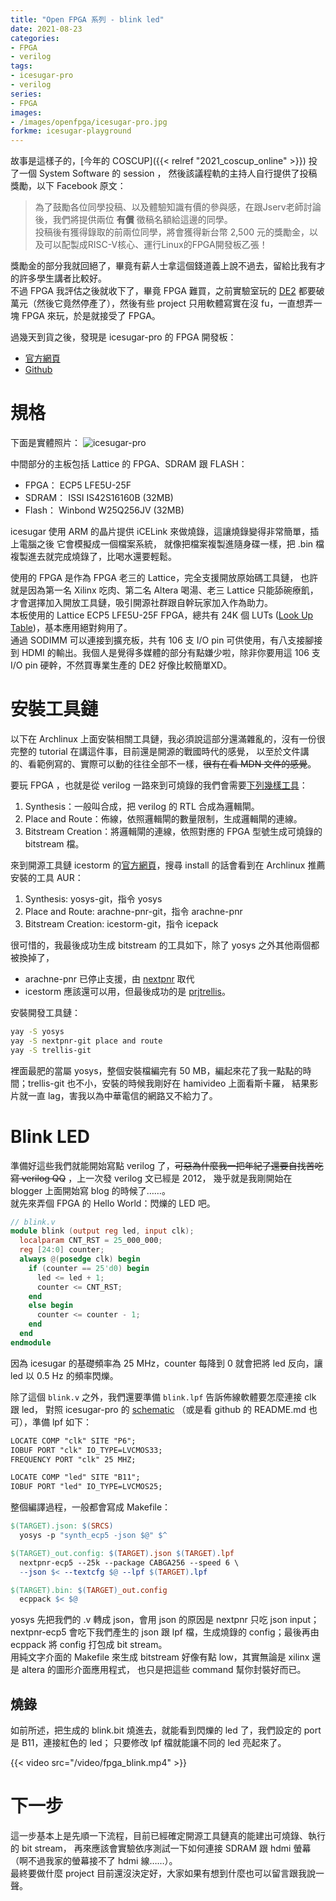 ```yaml
---
title: "Open FPGA 系列 - blink led"
date: 2021-08-23
categories:
- FPGA
- verilog
tags:
- icesugar-pro
- verilog
series:
- FPGA
images:
- /images/openfpga/icesugar-pro.jpg
forkme: icesugar-playground
---
```


故事是這樣子的，[今年的 COSCUP]({{< relref "2021_coscup_online" >}}) 投了一個 System Software 的 session ，
然後該議程軌的主持人自行提供了投稿獎勵，以下 Facebook 原文：

> 為了鼓勵各位同學投稿、以及體驗知識有價的參與感，在跟Jserv老師討論後，我們將提供兩位 **有償** 徵稿名額給這邊的同學。  
> 投稿後有獲得錄取的前兩位同學，將會獲得新台幣 2,500 元的獎勵金，以及可以配製成RISC-V核心、運行Linux的FPGA開發板乙張！

獎勵金的部分我就回絕了，畢竟有薪人士拿這個錢道義上說不過去，留給比我有才的許多學生講者比較好。  
不過 FPGA 我評估之後就收下了，畢竟 FPGA 難買，之前實驗室玩的 [DE2](https://www.terasic.com.tw/cgi-bin/page/archive.pl?Language=Taiwan&CategoryNo=185&No=56)
 都要破萬元（然後它竟然停產了），然後有些 project 只用軟體寫實在沒 fu，一直想弄一塊 FPGA 來玩，於是就接受了 FPGA。
<!--more-->

過幾天到貨之後，發現是 icesugar-pro 的 FPGA 開發板：  
* [官方網頁](https://www.muselab-tech.com/)
* [Github](https://github.com/wuxx/icesugar-pro)

# 規格

下面是實體照片：
![icesugar-pro](/images/openfpga/icesugar-pro.jpg)

中間部分的主板包括 Lattice 的 FPGA、SDRAM 跟 FLASH：

* FPGA： ECP5 LFE5U-25F
* SDRAM： ISSI IS42S16160B (32MB)
* Flash： Winbond W25Q256JV (32MB)

icesugar 使用 ARM 的晶片提供 iCELink 來做燒錄，這讓燒錄變得非常簡單，插上電腦之後 它會模擬成一個檔案系統，
就像把檔案複製進隨身碟一樣，把 .bin 檔複製進去就完成燒錄了，比喝水還要輕鬆。

使用的 FPGA 是作為 FPGA 老三的 Lattice，完全支援開放原始碼工具鏈，
也許就是因為第一名 Xilinx 吃肉、第二名 Altera 喝湯、老三 Lattice 只能舔碗療飢，才會選擇加入開放工具鏈，吸引開源社群跟自幹玩家加入作為助力。  
本板使用的 Lattice ECP5 LFE5U-25F FPGA，總共有 24K 個 LUTs ([Look Up Table](https://programmermagazine.github.io/201408/htm/focus1.html))，基本應用絕對夠用了。  
通過 SODIMM 可以連接到擴充板，共有 106 支 I/O pin 可供使用，有八支接腳接到 HDMI 的輸出。我個人是覺得多媒體的部分有點嫌少啦，除非你要用這 106 支 I/O pin 硬幹，不然買專業生產的 DE2 好像比較簡單XD。

# 安裝工具鏈

以下在 Archlinux 上面安裝相關工具鏈，我必須說這部分還滿雜亂的，沒有一份很完整的 tutorial 在講這件事，目前還是開源的戰國時代的感覺，
以至於文件講的、看範例寫的、實際可以動的往往全部不一樣，~~很有在看 MDN 文件的感覺~~。

要玩 FPGA ，也就是從 verilog 一路來到可燒錄的我們會需要[下列幾樣工具](https://www.fpga4fun.com/FPGAsoftware5.html)：
1. Synthesis：一般叫合成，把 verilog 的 RTL 合成為邏輯閘。
2. Place and Route：佈線，依照邏輯閘的數量限制，生成邏輯閘的連線。
3. Bitstream Creation：將邏輯閘的連線，依照對應的 FPGA 型號生成可燒錄的 bitstream 檔。

來到開源工具鏈 icestorm 的[官方網頁](http://www.clifford.at/icestorm/)，搜尋 install 的話會看到在 Archlinux 推薦安裝的工具 AUR：
1. Synthesis: yosys-git，指令 yosys
2. Place and Route: arachne-pnr-git，指令 arachne-pnr
3. Bitstream Creation: icestorm-git，指令 icepack

很可惜的，我最後成功生成 bitstream 的工具如下，除了 yosys 之外其他兩個都被換掉了，
* arachne-pnr 已停止支援，由 [nextpnr](https://github.com/YosysHQ/nextpnr) 取代
* icestorm 應該還可以用，但最後成功的是 [prjtrellis](https://github.com/YosysHQ/prjtrellis)。

安裝開發工具鏈：
```bash
yay -S yosys
yay -S nextpnr-git place and route
yay -S trellis-git
```

裡面最肥的當屬 yosys，整個安裝檔編完有 50 MB，編起來花了我一點點的時間；trellis-git 也不小，安裝的時候我剛好在 hamivideo 上面看斯卡羅，
結果影片就一直 lag，害我以為中華電信的網路又不給力了。

# Blink LED

準備好這些我們就能開始寫點 verilog 了，~~可惡為什麼我一把年紀了還要自找苦吃寫 verilog QQ~~ ，上一次發 verilog 文已經是 2012，
幾乎就是我剛開始在 blogger 上面開始寫 blog 的時候了……。  
就先來弄個 FPGA 的 Hello World：閃爍的 LED 吧。

```verilog
// blink.v
module blink (output reg led, input clk);
  localparam CNT_RST = 25_000_000;
  reg [24:0] counter;
  always @(posedge clk) begin
    if (counter == 25'd0) begin
      led <= led + 1;
      counter <= CNT_RST;
    end
    else begin
      counter <= counter - 1;
    end
  end
endmodule
```

因為 icesugar 的基礎頻率為 25 MHz，counter 每降到 0 就會把將 led 反向，讓 led 以 0.5 Hz 的頻率閃爍。

除了這個 `blink.v` 之外，我們還要準備 `blink.lpf` 告訴佈線軟體要怎麼連接 clk 跟 led，
對照 icesugar-pro 的 [schematic](https://github.com/wuxx/icesugar-pro/blob/master/schematic/iCESugar-Pro-v1.3.pdf)
（或是看 github 的 README.md 也可），準備 lpf 如下：

```txt
LOCATE COMP "clk" SITE "P6";
IOBUF PORT "clk" IO_TYPE=LVCMOS33;
FREQUENCY PORT "clk" 25 MHZ;

LOCATE COMP "led" SITE "B11";
IOBUF PORT "led" IO_TYPE=LVCMOS25;
```

整個編譯過程，一般都會寫成 Makefile：
```makefile
$(TARGET).json: $(SRCS)
  yosys -p "synth_ecp5 -json $@" $^

$(TARGET)_out.config: $(TARGET).json $(TARGET).lpf
  nextpnr-ecp5 --25k --package CABGA256 --speed 6 \
  --json $< --textcfg $@ --lpf $(TARGET).lpf

$(TARGET).bin: $(TARGET)_out.config
  ecppack $< $@
```

yosys 先把我們的 .v 轉成 json，會用 json 的原因是 nextpnr 只吃 json input；
nextpnr-ecp5 會吃下我們產生的 json 跟 lpf 檔，生成燒錄的 config；最後再由 ecppack 將 config 打包成 bit stream。  
用純文字介面的 Makefile 來生成 bitstream 好像有點 low，其實無論是 xilinx 還是 altera 的圖形介面應用程式，
也只是把這些 command 幫你封裝好而已。

## 燒錄
如前所述，把生成的 blink.bit 燒進去，就能看到閃爍的 led 了，我們設定的 port 是 B11，連接紅色的 led；
只要修改 lpf 檔就能讓不同的 led 亮起來了。

{{< video src="/video/fpga_blink.mp4" >}}

# 下一步

這一步基本上是先順一下流程，目前已經確定開源工具鏈真的能建出可燒錄、執行的 bit stream，
再來應該會實驗依序測試一下如何連接 SDRAM 跟 hdmi 螢幕（啊不過我家的螢幕接不了 hdmi 線……）。  
最終要做什麼 project 目前還沒決定好，大家如果有想到什麼也可以留言跟我說一聲。
